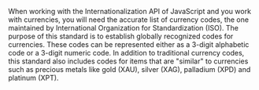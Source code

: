 When working with the Internationalization API of JavaScript and you work with currencies, you will need the accurate list of currency codes, the one maintained by International Organization for Standardization (ISO). The purpose of this standard is to establish globally recognized codes for currencies. These codes can be represented either as a 3-digit alphabetic code or a 3-digit numeric code. In addition to traditional currency codes, this standard also includes codes for items that are "similar" to currencies such as precious metals like gold (XAU), silver (XAG), palladium (XPD) and platinum (XPT).
